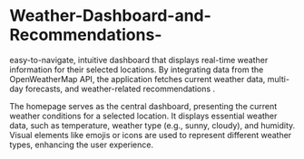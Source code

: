 # Weather-Dashboard-and-Recommendations-
easy-to-navigate, intuitive dashboard that displays real-time weather information for their selected locations. By integrating data from the OpenWeatherMap API, the application fetches current weather data, multi-day forecasts, and weather-related recommendations .

The homepage serves as the central dashboard, presenting the current weather conditions for a selected location. It displays essential weather data, such as temperature, weather type (e.g., sunny, cloudy), and humidity. Visual elements like emojis or icons are used to represent different weather types, enhancing the user experience.

